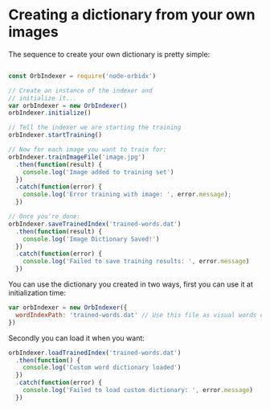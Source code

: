 # Creating a dictionary from your own images

The sequence to create your own dictionary is pretty simple:

```javascript

const OrbIndexer = require('node-orbidx')

// Create an instance of the indexer and
// initialize it...
var orbIndexer = new OrbIndexer()
orbIndexer.initialize()

// Tell the indexer we are starting the training
orbIndexer.startTraining()

// Now for each image you want to train for:
orbIndexer.trainImageFile('image.jpg')
  .then(function(result) {
    console.log('Image added to training set')
  })
  .catch(function(error) {
    console.log('Error training with image: ', error.message);
  })

// Once you're done:
orbIndexer.saveTrainedIndex('trained-words.dat')
  .then(function(result) {
    console.log('Image Dictionary Saved!')
  })
  .catch(function(error) {
    console.log('Failed to save training results: ', error.message)
  })
```
You can use the dictionary you created in two ways, first you can use it at
initialization time:

```javascript
var orbIndexer = new OrbIndexer({
  wordIndexPath: 'trained-words.dat' // Use this file as visual words dictionary
})
```

Secondly you can load it when you want:

```javascript
orbIndexer.loadTrainedIndex('trained-words.dat')
  .then(function() {
    console.log('Custom word dictionary loaded')
  })
  .catch(function(error) {
    console.log('Failed to load custom dictionary: ', error.message)
  })
```
